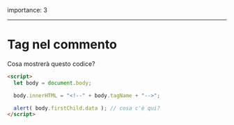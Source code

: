 importance: 3

---

# Tag nel commento

Cosa mostrerà questo codice?

```html
<script>
  let body = document.body;

  body.innerHTML = "<!--" + body.tagName + "-->";

  alert( body.firstChild.data ); // cosa c'è qui?
</script>
```
